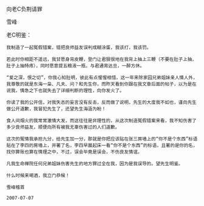 向老C负荆请罪

雪峰


老C明鉴：

    我制造了一起冤假错案，错把良师益友误判成糊涂蛋，我该打，我该罚。

    若此时你相距不遥远，我甘愿身背皮鞭，登门让君狠很地在我背上抽上三鞭（不要在肚子上抽，肚子上抽特疼），同时愿意提五粮液一瓶，与君通宵达旦，一醉方休。

    “爱之深，恨之切”，你我心知肚明，彼此有点惺惺相惜，这一年来除家园兄弟姐妹亲人情人外，我尊敬的就是东海一枭、凡夫、问？和先生你，而昨天看到你跟在我文章后面的帖子，以为是在说我，情急之下也就失去了详细判断的理性，向你发火了。

    你读了我的公开信，对我失态的妄言没有反击，反而做了说明，先生的大度我不如也，谨向先生做公开道歉，我冒犯先生了，还望先生海涵为盼！

    食人间烟火的我常常激情大发，而这往往是非理性的，从这次制造冤假错案来看，我不知伤害了多少良师益友，顺便向所有被我无辜伤害过的人们道歉。

    这次的冤情我承担九分，给先生加一分，那就是你把应该贴在张三房墙上的“你不是个东西”标语贴在了李四的房墙上，并署了名，李四早晨起床一看“你不是个东西”的标语，且署的是你的名，找你算账也算在情理之中，不过，误会毕竟是误会，不伤良友情谊。

    凡我生命禅院任何兄弟姐妹伤害先生的地方罪过全在我，因为是我误导的。望先生明鉴。

    什么时候来喝酒，我立门恭候！

    雪峰稽首

    2007-07-07



